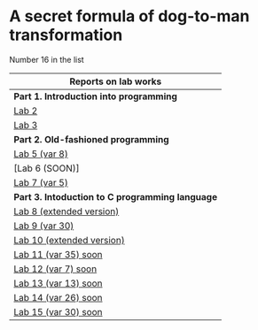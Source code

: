 # A secret formula of dog-to-man transformation 

Number 16 in the list

| **Reports on lab works** | 
| ------ |
| **Part 1. Introduction into programming** | 
| [Lab 2](https://github.com/box1t/MAILABS/tree/main/lab2) |
| [Lab 3](https://github.com/box1t/MAILABS/tree/main/lab3) |
| **Part 2. Old-fashioned programming** |
| [Lab 5 (var 8)](https://github.com/box1t/MAILABS/blob/main/lab5/lab5.pdf) | 
| [Lab 6 (SOON)] | 
| [Lab 7 (var 5)](https://github.com/box1t/MAILABS/blob/main/lab7/lab7.pdf) | 
| **Part 3. Intoduction to C programming language** |
| [Lab 8 (extended version)](https://github.com/box1t/MAILABS/blob/main/lab8/lab8.pdf) |
| [Lab 9 (var 30)](https://github.com/box1t/MAILABS/blob/main/lab9/lab9.pdf) |
| [Lab 10 (extended version)](https://github.com/box1t/MAILABS/blob/main/lab10/lab10.pdf) |
| [Lab 11 (var 35) soon](https://github.com/box1t/MAILABS/) |
| [Lab 12 (var 7) soon](https://github.com/box1t/MAILABS/) |
| [Lab 13 (var 13) soon](https://github.com/box1t/MAILABS/) |
| [Lab 14 (var 26) soon](https://github.com/box1t/MAILABS/) |
| [Lab 15 (var 30) soon](https://github.com/box1t/MAILABS/) |
